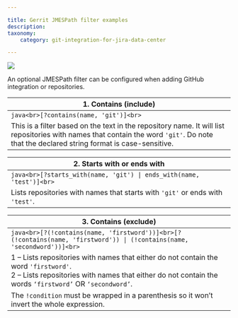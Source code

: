 ```yaml
---

title: Gerrit JMESPath filter examples
description:
taxonomy:
    category: git-integration-for-jira-data-center

---
```

![](https://bigbrassband.atlassian.net/wiki/download/thumbnails/1897431057/gerrit-banner-logo.png?version=1&modificationDate=1628757509971&cacheVersion=1&api=v2&width=226&height=93)

An optional JMESPath filter can be configured when adding GitHub integration or repositories.

|1\. Contains (include) |
| --- |
| ```java<br>[?contains(name, 'git')]<br>``` |
| This is a filter based on the text in the repository name. It will list repositories with names that contain the word `'git'`. Do note that the declared string format is case-sensitive. |

| 2\. Starts with or ends with |
| --- |
| ```java<br>[?starts_with(name, 'git') \| ends_with(name, 'test')]<br>``` |
| Lists repositories with names that starts with `'git'` or ends with `'test'`. |

| 3\. Contains (exclude) |
| --- |
| ```java<br>[?(!contains(name, 'firstword'))]<br>[?(!contains(name, 'firstword')) \| (!contains(name, 'secondword'))]<br>``` |
| 1 – Lists repositories with names that either do not contain the word `'firstword'`.  <br>2 – Lists repositories with names that either do not contain the words `‘firstword’` OR `‘secondword’`. |
| The `!condition` must be wrapped in a parenthesis so it won’t invert the whole expression. |

